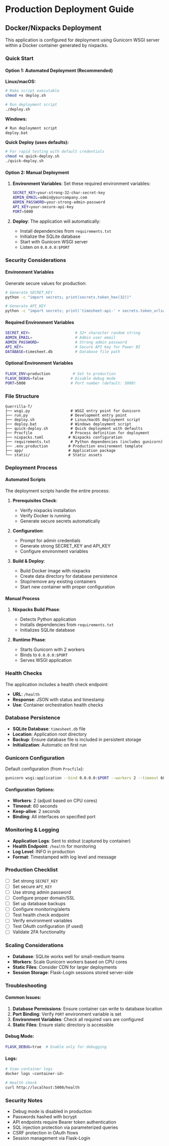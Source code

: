 # Production Deployment Guide

## Docker/Nixpacks Deployment

This application is configured for deployment using Gunicorn WSGI server within a Docker container generated by nixpacks.

### Quick Start

#### Option 1: Automated Deployment (Recommended)

**Linux/macOS:**
```bash
# Make script executable
chmod +x deploy.sh

# Run deployment script
./deploy.sh
```

**Windows:**
```cmd
# Run deployment script
deploy.bat
```

**Quick Deploy (uses defaults):**
```bash
# For rapid testing with default credentials
chmod +x quick-deploy.sh
./quick-deploy.sh
```

#### Option 2: Manual Deployment

1. **Environment Variables**: Set these required environment variables:
   ```bash
   SECRET_KEY=your-strong-32-char-secret-key
   ADMIN_EMAIL=admin@yourcompany.com
   ADMIN_PASSWORD=your-strong-admin-password
   API_KEY=your-secure-api-key
   PORT=5000
   ```

2. **Deploy**: The application will automatically:
   - Install dependencies from `requirements.txt`
   - Initialize the SQLite database
   - Start with Gunicorn WSGI server
   - Listen on `0.0.0.0:$PORT`

### Security Considerations

#### Environment Variables
Generate secure values for production:

```bash
# Generate SECRET_KEY
python -c "import secrets; print(secrets.token_hex(32))"

# Generate API_KEY  
python -c "import secrets; print('timesheet-api-' + secrets.token_urlsafe(32))"
```

#### Required Environment Variables
```bash
SECRET_KEY=                    # 32+ character random string
ADMIN_EMAIL=                   # Admin user email
ADMIN_PASSWORD=                # Strong admin password
API_KEY=                       # Secure API key for Power BI
DATABASE=timesheet.db          # Database file path
```

#### Optional Environment Variables
```bash
FLASK_ENV=production          # Set to production
FLASK_DEBUG=false            # Disable debug mode
PORT=5000                    # Port number (default: 5000)
```

### File Structure

```
Guerrilla-T/
├── wsgi.py                  # WSGI entry point for Gunicorn
├── run.py                   # Development entry point
├── deploy.sh                # Linux/macOS deployment script
├── deploy.bat               # Windows deployment script  
├── quick-deploy.sh          # Quick deployment with defaults
├── Procfile                 # Process definition for deployment
├── nixpacks.toml           # Nixpacks configuration
├── requirements.txt         # Python dependencies (includes gunicorn)
├── .env.production         # Production environment template
├── app/                    # Application package
└── static/                 # Static assets
```

### Deployment Process

#### Automated Scripts

The deployment scripts handle the entire process:

1. **Prerequisites Check**:
   - Verify nixpacks installation
   - Verify Docker is running
   - Generate secure secrets automatically

2. **Configuration**:
   - Prompt for admin credentials
   - Generate strong SECRET_KEY and API_KEY
   - Configure environment variables

3. **Build & Deploy**:
   - Build Docker image with nixpacks
   - Create data directory for database persistence
   - Stop/remove any existing containers
   - Start new container with proper configuration

#### Manual Process

1. **Nixpacks Build Phase**:
   - Detects Python application
   - Installs dependencies from `requirements.txt`
   - Initializes SQLite database

2. **Runtime Phase**:
   - Starts Gunicorn with 2 workers
   - Binds to `0.0.0.0:$PORT`
   - Serves WSGI application

### Health Checks

The application includes a health check endpoint:
- **URL**: `/health`
- **Response**: JSON with status and timestamp
- **Use**: Container orchestration health checks

### Database Persistence

- **SQLite Database**: `timesheet.db` file
- **Location**: Application root directory
- **Backup**: Ensure database file is included in persistent storage
- **Initialization**: Automatic on first run

### Gunicorn Configuration

Default configuration (from `Procfile`):
```bash
gunicorn wsgi:application --bind 0.0.0.0:$PORT --workers 2 --timeout 60 --keep-alive 2
```

#### Configuration Options:
- **Workers**: 2 (adjust based on CPU cores)
- **Timeout**: 60 seconds
- **Keep-alive**: 2 seconds
- **Binding**: All interfaces on specified port

### Monitoring & Logging

- **Application Logs**: Sent to stdout (captured by container)
- **Health Endpoint**: `/health` for monitoring
- **Log Level**: INFO in production
- **Format**: Timestamped with log level and message

### Production Checklist

- [ ] Set strong `SECRET_KEY`
- [ ] Set secure `API_KEY` 
- [ ] Use strong admin password
- [ ] Configure proper domain/SSL
- [ ] Set up database backups
- [ ] Configure monitoring/alerts
- [ ] Test health check endpoint
- [ ] Verify environment variables
- [ ] Test OAuth configuration (if used)
- [ ] Validate 2FA functionality

### Scaling Considerations

- **Database**: SQLite works well for small-medium teams
- **Workers**: Scale Gunicorn workers based on CPU cores
- **Static Files**: Consider CDN for larger deployments
- **Session Storage**: Flask-Login sessions stored server-side

### Troubleshooting

#### Common Issues:

1. **Database Permissions**: Ensure container can write to database location
2. **Port Binding**: Verify `PORT` environment variable is set
3. **Environment Variables**: Check all required vars are configured
4. **Static Files**: Ensure static directory is accessible

#### Debug Mode:
```bash
FLASK_DEBUG=true  # Enable only for debugging
```

#### Logs:
```bash
# View container logs
docker logs <container-id>

# Health check
curl http://localhost:5000/health
```

### Security Notes

- Debug mode is disabled in production
- Passwords hashed with bcrypt
- API endpoints require Bearer token authentication
- SQL injection protection via parameterized queries
- CSRF protection in OAuth flows
- Session management via Flask-Login

